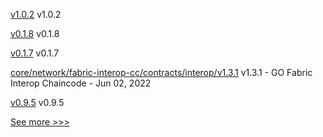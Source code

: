 
[v1.0.2](https://github.com/hyperledger/indy-shared-gha/releases/tag/v1.0.2) v1.0.2

[v0.1.8](https://github.com/hyperledger/firefly-common/releases/tag/v0.1.8) v0.1.8

[v0.1.7](https://github.com/hyperledger/firefly-common/releases/tag/v0.1.7) v0.1.7

[core/network/fabric-interop-cc/contracts/interop/v1.3.1](https://github.com/hyperledger-labs/weaver-dlt-interoperability/releases/tag/core/network/fabric-interop-cc/contracts/interop/v1.3.1) v1.3.1 - GO Fabric Interop Chaincode - Jun 02, 2022

[v0.9.5](https://github.com/hyperledger/firefly-signer/releases/tag/v0.9.5) v0.9.5


[See more >>>](https://start-here.hyperledger.org/releases)
